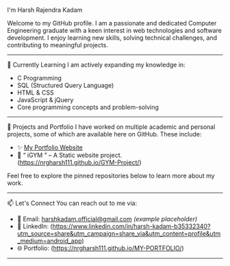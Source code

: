  I'm Harsh Rajendra Kadam

Welcome to my GitHub profile. I am a passionate and dedicated Computer Engineering graduate with a keen interest in web technologies and software development. I enjoy learning new skills, solving technical challenges, and contributing to meaningful projects.

---

🌱 Currently Learning
I am actively expanding my knowledge in:
- C Programming
- SQL (Structured Query Language)
- HTML & CSS
- JavaScript & jQuery
- Core programming concepts and problem-solving

---

💼 Projects and Portfolio
I have worked on multiple academic and personal projects, some of which are available here on GitHub. These include:
- ✨ [My Portfolio Website](https://nrgharsh111.github.io/MY-PORTFOLIO/)
- 📘 “ iGYM ” – A Static website project. (https://nrgharsh111.github.io/GYM-Project/)

Feel free to explore the pinned repositories below to learn more about my work.

---

📫 Let's Connect
You can reach out to me via:
- 📧 Email: harshkadam.official@gmail.com *(example placeholder)*
- 💼 LinkedIn: (https://www.linkedin.com/in/harsh-kadam-b35332340?utm_source=share&utm_campaign=share_via&utm_content=profile&utm_medium=android_app)
- 🌐 Portfolio: (https://nrgharsh111.github.io/MY-PORTFOLIO/)

---

